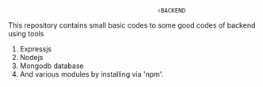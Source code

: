                                              ✌BACKEND
  This repository contains small basic codes to some good codes of backend using tools
  1. Expressjs
  2. Nodejs
  3. Mongodb database
  4. And various modules by installing via 'npm'.
